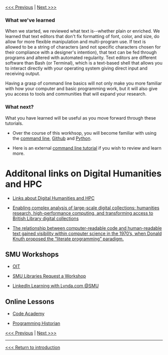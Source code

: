 [<<< Previous](which-lang.md) | [Next >>>](glossary.md)


### What we've learned

When we started, we reviewed what text is--whether plain or enriched. We learned that text editors that don't fix formatting of font, color, and size, do allow for more flexible manipulation and multi-program use. If text is allowed to be a string of characters (and not specific characters chosen for their compliance with a designer's intention), that text can be fed through programs and altered with automated regularity. Text editors are different software than Bash (or Terminal), which is a text-based shell that allows you to interact directly with your operating system giving direct input and receiving output. 

Having a grasp of command line basics will not only make you more familiar with how your computer and basic programming work, but it will also give you access to tools and communities that will expand your research.


### What next?

What you have learned will be useful as you move forward through these tutorials. 
* Over the course of this workhsop, you will become familiar with using the [command line](https://en.wikipedia.org/wiki/Command-line_interface), [Github](https://en.wikipedia.org/wiki/GitHub) and [Python](https://en.wikipedia.org/wiki/Python_(programming_language)).  

* Here is an external [command line tutorial]( https://ryanstutorials.net/linuxtutorial/) if you wish to review and learn more.

# Additonal links on Digital Humanities and HPC
* [Links about Digital Humanities and HPC](https://www.sharcnet.ca/dh-hpc/index.php/Links_about_Digital_Humanities_and_HPC)

* [Enabling complex analysis of large-scale digital collections: humanities research, high-performance computing, and transforming access to British Library digital collections](https://academic.oup.com/dsh/article/33/2/456/3789810)

* [The relationship between computer-readable code and human-readable text gained visibility within computer science in the 1970’s, when Donald Knuth proposed the “literate programming” paradigm.](https://programminghistorian.org/en/lessons/jupyter-notebooks#literate-computing) 

## SMU Workshops

* [OIT](https://www.smu.edu/OIT/Training) 

* [SMU Libraries Request a Workshop](https://www.smu.edu/libraries/fondren/services/workshops)

* [LinkedIn Learning with Lynda.com @SMU](https://www.smu.edu/OIT/Services/LinkedIn)

##  Online Lessons

* [Code Academy](https://www.codecademy.com/) 

* [Programming Historian ](https://programminghistorian.org/)

[<<< Previous](which-lang.md) | [Next >>>](glossary.md)

-----

[<<< Return to introduction](https://github.com/SouthernMethodistUniversity/coding)


